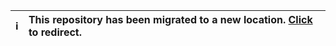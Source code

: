 | :information_source:        | This repository has been migrated to a new location. [Click](https://aka.ms/AOAICodeSamples) to redirect.      |
|---------------|:------------------------|
